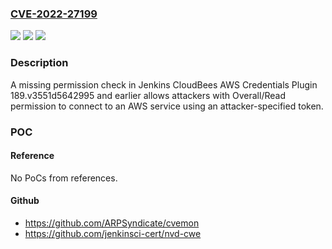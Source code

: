 ### [CVE-2022-27199](https://cve.mitre.org/cgi-bin/cvename.cgi?name=CVE-2022-27199)
![](https://img.shields.io/static/v1?label=Product&message=Jenkins%20CloudBees%20AWS%20Credentials%20Plugin&color=blue)
![](https://img.shields.io/static/v1?label=Version&message=n%2Fa&color=blue)
![](https://img.shields.io/static/v1?label=Vulnerability&message=CWE-862%3A%20Missing%20Authorization&color=brighgreen)

### Description

A missing permission check in Jenkins CloudBees AWS Credentials Plugin 189.v3551d5642995 and earlier allows attackers with Overall/Read permission to connect to an AWS service using an attacker-specified token.

### POC

#### Reference
No PoCs from references.

#### Github
- https://github.com/ARPSyndicate/cvemon
- https://github.com/jenkinsci-cert/nvd-cwe

